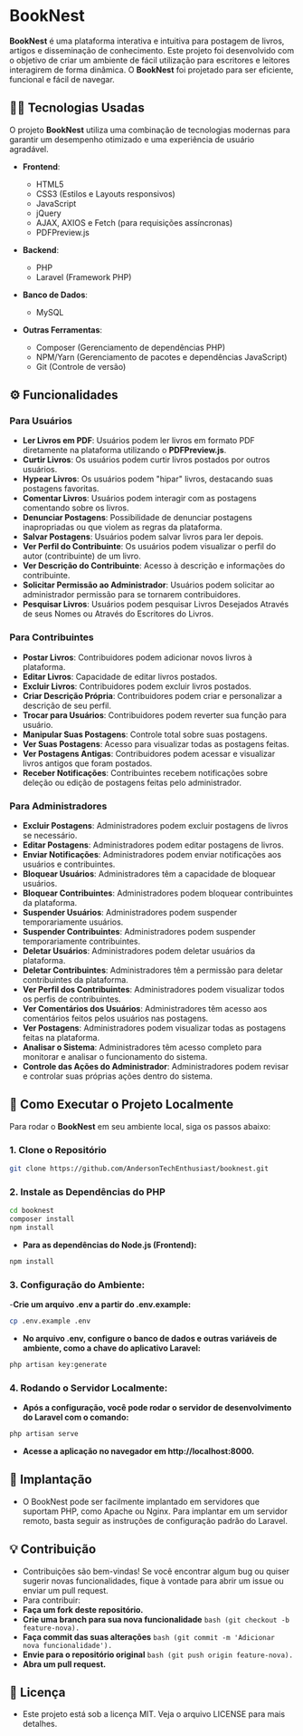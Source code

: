 # BookNest

**BookNest** é uma plataforma interativa e intuitiva para postagem de livros, artigos e disseminação de conhecimento. Este projeto foi desenvolvido com o objetivo de criar um ambiente de fácil utilização para escritores e leitores interagirem de forma dinâmica. O **BookNest** foi projetado para ser eficiente, funcional e fácil de navegar.

## 🧑‍💻 Tecnologias Usadas

O projeto **BookNest** utiliza uma combinação de tecnologias modernas para garantir um desempenho otimizado e uma experiência de usuário agradável.

- **Frontend**:
  - HTML5
  - CSS3 (Estilos e Layouts responsivos)
  - JavaScript
  - jQuery
  - AJAX, AXIOS e Fetch (para requisições assíncronas)
  - PDFPreview.js
  
- **Backend**:
  - PHP
  - Laravel (Framework PHP)

- **Banco de Dados**:
  - MySQL

- **Outras Ferramentas**:
  - Composer (Gerenciamento de dependências PHP)
  - NPM/Yarn (Gerenciamento de pacotes e dependências JavaScript)
  - Git (Controle de versão)

## ⚙️ Funcionalidades

### Para Usuários
- **Ler Livros em PDF**: Usuários podem ler livros em formato PDF diretamente na plataforma utilizando o **PDFPreview.js**.
- **Curtir Livros**: Os usuários podem curtir livros postados por outros usuários.
- **Hypear Livros**: Os usuários podem "hipar" livros, destacando suas postagens favoritas.
- **Comentar Livros**: Usuários podem interagir com as postagens comentando sobre os livros.
- **Denunciar Postagens**: Possibilidade de denunciar postagens inapropriadas ou que violem as regras da plataforma.
- **Salvar Postagens**: Usuários podem salvar livros para ler depois.
- **Ver Perfil do Contribuinte**: Os usuários podem visualizar o perfil do autor (contribuinte) de um livro.
- **Ver Descrição do Contribuinte**: Acesso à descrição e informações do contribuinte.
- **Solicitar Permissão ao Administrador**: Usuários podem solicitar ao administrador permissão para se tornarem contribuidores.
- **Pesquisar Livros**: Usuários podem pesquisar Livros Desejados Através de seus Nomes ou Através do Escritores do Livros.


### Para Contribuintes
- **Postar Livros**: Contribuidores podem adicionar novos livros à plataforma.
- **Editar Livros**: Capacidade de editar livros postados.
- **Excluir Livros**: Contribuidores podem excluir livros postados.
- **Criar Descrição Própria**: Contribuidores podem criar e personalizar a descrição de seu perfil.
- **Trocar para Usuários**: Contribuidores podem reverter sua função para usuário.
- **Manipular Suas Postagens**: Controle total sobre suas postagens.
- **Ver Suas Postagens**: Acesso para visualizar todas as postagens feitas.
- **Ver Postagens Antigas**: Contribuidores podem acessar e visualizar livros antigos que foram postados.
- **Receber Notificações**: Contribuintes recebem notificações sobre deleção ou edição de postagens feitas pelo administrador.

### Para Administradores
- **Excluir Postagens**: Administradores podem excluir postagens de livros se necessário.
- **Editar Postagens**: Administradores podem editar postagens de livros.
- **Enviar Notificações**: Administradores podem enviar notificações aos usuários e contribuintes.
- **Bloquear Usuários**: Administradores têm a capacidade de bloquear usuários.
- **Bloquear Contribuintes**: Administradores podem bloquear contribuintes da plataforma.
- **Suspender Usuários**: Administradores podem suspender temporariamente usuários.
- **Suspender Contribuintes**: Administradores podem suspender temporariamente contribuintes.
- **Deletar Usuários**: Administradores podem deletar usuários da plataforma.
- **Deletar Contribuintes**: Administradores têm a permissão para deletar contribuintes da plataforma.
- **Ver Perfil dos Contribuintes**: Administradores podem visualizar todos os perfis de contribuintes.
- **Ver Comentários dos Usuários**: Administradores têm acesso aos comentários feitos pelos usuários nas postagens.
- **Ver Postagens**: Administradores podem visualizar todas as postagens feitas na plataforma.
- **Analisar o Sistema**: Administradores têm acesso completo para monitorar e analisar o funcionamento do sistema.
- **Controle das Ações do Administrador**: Administradores podem revisar e controlar suas próprias ações dentro do sistema.


## 📌 Como Executar o Projeto Localmente

Para rodar o **BookNest** em seu ambiente local, siga os passos abaixo:

### 1. **Clone o Repositório**
```bash
git clone https://github.com/AndersonTechEnthusiast/booknest.git
```
### 2. **Instale as Dependências do PHP**

```bash
cd booknest
composer install
npm install
```
- **Para as dependências do Node.js (Frontend):**
```bash
npm install
```

### 3. **Configuração do Ambiente:**
-**Crie um arquivo .env a partir do .env.example:**
```bash
cp .env.example .env
```
- **No arquivo .env, configure o banco de dados e outras variáveis de ambiente, como a chave do aplicativo Laravel:**
```bash
php artisan key:generate
```
### 4. **Rodando o Servidor Localmente:**
- **Após a configuração, você pode rodar o servidor de desenvolvimento do Laravel com o comando:**
```bash
php artisan serve
```
- **Acesse a aplicação no navegador em http://localhost:8000.**
## 🚀 Implantação
- O BookNest pode ser facilmente implantado em servidores que suportam PHP, como Apache ou Nginx. Para implantar em um servidor remoto, basta seguir as instruções de configuração padrão do Laravel.
## 💡 Contribuição
- Contribuições são bem-vindas! Se você encontrar algum bug ou quiser sugerir novas funcionalidades, fique à vontade para abrir um issue ou enviar um pull request.
- Para contribuir:
- **Faça um fork deste repositório.**
- **Crie uma branch para sua nova funcionalidade** ```bash (git checkout -b feature-nova). ```
- **Faça commit das suas alterações** ```bash (git commit -m 'Adicionar nova funcionalidade'). ```
- **Envie para o repositório original** ```bash (git push origin feature-nova). ```
- **Abra um pull request.**
## 📄 Licença
- Este projeto está sob a licença MIT. Veja o arquivo LICENSE para mais detalhes.
